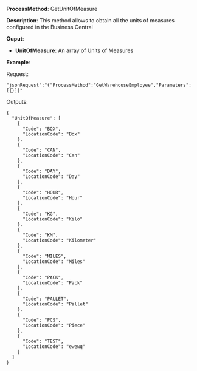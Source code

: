 **ProcessMethod**: GetUnitOfMeasure

**Description**:
This method allows to obtain all the units of measures configured in the Business Central

**Ouput**: 
-	**UnitOfMeasure**: An array of Units of Measures

**Example**:

Request:

`"jsonRequest":"{"ProcessMethod":"GetWarehouseEmployee","Parameters":[{}]}"`

Outputs:


```
{
  "UnitOfMeasure": [
    {
      "Code": "BOX",
      "LocationCode": "Box"
    },
    {
      "Code": "CAN",
      "LocationCode": "Can"
    },
    {
      "Code": "DAY",
      "LocationCode": "Day"
    },
    {
      "Code": "HOUR",
      "LocationCode": "Hour"
    },
    {
      "Code": "KG",
      "LocationCode": "Kilo"
    },
    {
      "Code": "KM",
      "LocationCode": "Kilometer"
    },
    {
      "Code": "MILES",
      "LocationCode": "Miles"
    },
    {
      "Code": "PACK",
      "LocationCode": "Pack"
    },
    {
      "Code": "PALLET",
      "LocationCode": "Pallet"
    },
    {
      "Code": "PCS",
      "LocationCode": "Piece"
    },
    {
      "Code": "TEST",
      "LocationCode": "ewewq"
    }
  ]
}
```


